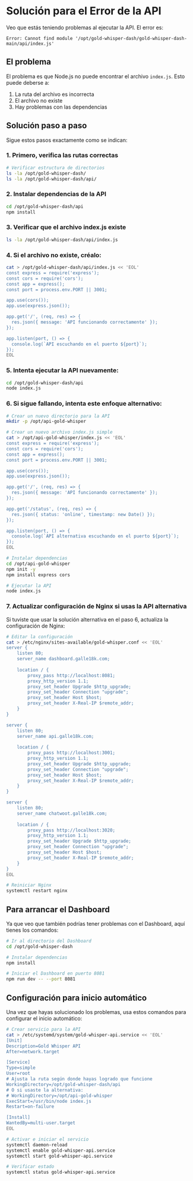 # Solución para el Error de la API

Veo que estás teniendo problemas al ejecutar la API. El error es:

```
Error: Cannot find module '/opt/gold-whisper-dash/gold-whisper-dash-main/api/index.js'
```

## El problema

El problema es que Node.js no puede encontrar el archivo `index.js`. Esto puede deberse a:
1. La ruta del archivo es incorrecta
2. El archivo no existe
3. Hay problemas con las dependencias

## Solución paso a paso

Sigue estos pasos exactamente como se indican:

### 1. Primero, verifica las rutas correctas

```bash
# Verificar estructura de directorios
ls -la /opt/gold-whisper-dash/
ls -la /opt/gold-whisper-dash/api/
```

### 2. Instalar dependencias de la API

```bash
cd /opt/gold-whisper-dash/api
npm install
```

### 3. Verificar que el archivo index.js existe

```bash
ls -la /opt/gold-whisper-dash/api/index.js
```

### 4. Si el archivo no existe, créalo:

```bash
cat > /opt/gold-whisper-dash/api/index.js << 'EOL'
const express = require('express');
const cors = require('cors');
const app = express();
const port = process.env.PORT || 3001;

app.use(cors());
app.use(express.json());

app.get('/', (req, res) => {
  res.json({ message: 'API funcionando correctamente' });
});

app.listen(port, () => {
  console.log(`API escuchando en el puerto ${port}`);
});
EOL
```

### 5. Intenta ejecutar la API nuevamente:

```bash
cd /opt/gold-whisper-dash/api
node index.js
```

### 6. Si sigue fallando, intenta este enfoque alternativo:

```bash
# Crear un nuevo directorio para la API
mkdir -p /opt/api-gold-whisper

# Crear un nuevo archivo index.js simple
cat > /opt/api-gold-whisper/index.js << 'EOL'
const express = require('express');
const cors = require('cors');
const app = express();
const port = process.env.PORT || 3001;

app.use(cors());
app.use(express.json());

app.get('/', (req, res) => {
  res.json({ message: 'API funcionando correctamente' });
});

app.get('/status', (req, res) => {
  res.json({ status: 'online', timestamp: new Date() });
});

app.listen(port, () => {
  console.log(`API alternativa escuchando en el puerto ${port}`);
});
EOL

# Instalar dependencias
cd /opt/api-gold-whisper
npm init -y
npm install express cors

# Ejecutar la API
node index.js
```

### 7. Actualizar configuración de Nginx si usas la API alternativa

Si tuviste que usar la solución alternativa en el paso 6, actualiza la configuración de Nginx:

```bash
# Editar la configuración
cat > /etc/nginx/sites-available/gold-whisper.conf << 'EOL'
server {
    listen 80;
    server_name dashboard.galle18k.com;
    
    location / {
        proxy_pass http://localhost:8081;
        proxy_http_version 1.1;
        proxy_set_header Upgrade $http_upgrade;
        proxy_set_header Connection "upgrade";
        proxy_set_header Host $host;
        proxy_set_header X-Real-IP $remote_addr;
    }
}

server {
    listen 80;
    server_name api.galle18k.com;
    
    location / {
        proxy_pass http://localhost:3001;
        proxy_http_version 1.1;
        proxy_set_header Upgrade $http_upgrade;
        proxy_set_header Connection "upgrade";
        proxy_set_header Host $host;
        proxy_set_header X-Real-IP $remote_addr;
    }
}

server {
    listen 80;
    server_name chatwoot.galle18k.com;
    
    location / {
        proxy_pass http://localhost:3020;
        proxy_http_version 1.1;
        proxy_set_header Upgrade $http_upgrade;
        proxy_set_header Connection "upgrade";
        proxy_set_header Host $host;
        proxy_set_header X-Real-IP $remote_addr;
    }
}
EOL

# Reiniciar Nginx
systemctl restart nginx
```

## Para arrancar el Dashboard

Ya que veo que también podrías tener problemas con el Dashboard, aquí tienes los comandos:

```bash
# Ir al directorio del Dashboard
cd /opt/gold-whisper-dash

# Instalar dependencias
npm install

# Iniciar el Dashboard en puerto 8081
npm run dev -- --port 8081
```

## Configuración para inicio automático

Una vez que hayas solucionado los problemas, usa estos comandos para configurar el inicio automático:

```bash
# Crear servicio para la API
cat > /etc/systemd/system/gold-whisper-api.service << 'EOL'
[Unit]
Description=Gold Whisper API
After=network.target

[Service]
Type=simple
User=root
# Ajusta la ruta según donde hayas logrado que funcione
WorkingDirectory=/opt/gold-whisper-dash/api
# O si usaste la alternativa:
# WorkingDirectory=/opt/api-gold-whisper
ExecStart=/usr/bin/node index.js
Restart=on-failure

[Install]
WantedBy=multi-user.target
EOL

# Activar e iniciar el servicio
systemctl daemon-reload
systemctl enable gold-whisper-api.service
systemctl start gold-whisper-api.service

# Verificar estado
systemctl status gold-whisper-api.service
